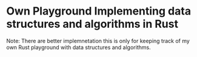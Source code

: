 # Own Playground Implementing data structures and algorithms in Rust

Note: There are better implemnetation this is only for keeping track of my own Rust playground
with data structures and algorithms.


